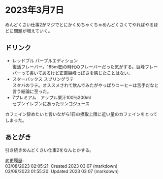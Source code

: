 # 2023年3月7日

めんどくさい仕事2がマジでとにかくめちゃくちゃめんどくさくてやればやるほどに問題が増えていく。

## ドリンク

- レッドブル パープルエディション  
復活フレーバー。185ml缶の時代のフレーバーだった気がする。巨峰フレーバーって書いてあるけど正直巨峰っぽさを感じたことはない。
- スターバックス スプリングラテ  
スタバのラテ。オススメされて飲んでみたがやっぱりコーヒーは苦手だなと言う結論に至った。
- 7プレミアム　アップル果汁100％200ml  
セブンイレブンにあったリンゴジュース

カフェイン辞めたいと言いながら1日の摂取上限に近い量のカフェインをとってしまった。

## あとがき

引き続きめんどくさい仕事2をなんとかする。

変更履歴:  
03/08/2023 02:05:21: Created 2023 03 07 (markdown)  
03/09/2023 01:55:30: Updated 2023 03 07 (markdown)  
